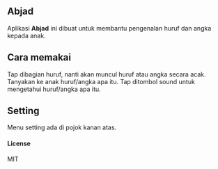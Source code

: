 ## Abjad

Aplikasi **Abjad** ini dibuat untuk membantu pengenalan huruf dan angka kepada anak.

## Cara memakai 
Tap dibagian huruf, nanti akan muncul huruf atau angka secara acak. Tanyakan ke anak huruf/angka apa itu. 
Tap ditombol sound untuk mengetahui huruf/angka apa itu.

## Setting
Menu setting ada di pojok kanan atas.

#### License
MIT